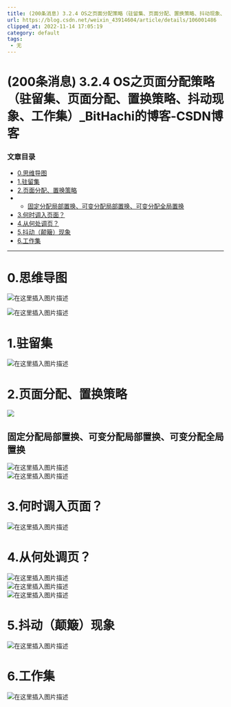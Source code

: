 ```yaml
---
title: (200条消息) 3.2.4 OS之页面分配策略（驻留集、页面分配、置换策略、抖动现象、工作集）_BitHachi的博客-CSDN博客
url: https://blog.csdn.net/weixin_43914604/article/details/106001486
clipped_at: 2022-11-14 17:05:19
category: default
tags: 
 - 无
---
```



# (200条消息) 3.2.4 OS之页面分配策略（驻留集、页面分配、置换策略、抖动现象、工作集）_BitHachi的博客-CSDN博客

### 文章目录

*   [0.思维导图](#0_2)
*   [1.驻留集](#1_6)
*   [2.页面分配、置换策略](#2_8)
*   *   [固定分配局部置换、可变分配局部置换、可变分配全局置换](#_10)
*   [3.何时调入页面？](#3_14)
*   [4.从何处调页？](#4_16)
*   [5.抖动（颠簸）现象](#5_20)
*   [6.工作集](#6_22)

* * *

# 0.思维导图

![在这里插入图片描述](assets/1668416719-50ab6095f9a01bf5f6ac35639f555d20.png)

![在这里插入图片描述](assets/1668416719-992c1c61c2e274190893130e4d271d33.png)

# 1.驻留集

![在这里插入图片描述](assets/1668416719-c4c4cc0e3f3873d4d439e5ee3a2dd928.png)

# 2.页面分配、置换策略

![  ](assets/1668416719-32cec8fc39fd0e8ccdfa81ad4fcbd8ed.png)

## 固定分配局部置换、可变分配局部置换、可变分配全局置换

![在这里插入图片描述](assets/1668416719-2415ebc4480ee56b8883613d55264ffa.png)  
![在这里插入图片描述](assets/1668416719-04398528461a5356ae6590fe94c0cedc.png)

# 3.何时调入页面？

![在这里插入图片描述](assets/1668416719-ec99dfa9a4ab0cf6f3a84a3b025cddae.png)

# 4.从何处调页？

![在这里插入图片描述](assets/1668416719-2417ebf6ae0c8e6eecd628a600ddb8cc.png)  
![在这里插入图片描述](assets/1668416719-5be5b0732335886c6828348469662958.png)  
![在这里插入图片描述](assets/1668416719-cc4cebb8267088dbca1d8ca8e1786585.png)

# 5.抖动（颠簸）现象

![在这里插入图片描述](assets/1668416719-923e3ec03ae3a379d61bf6b3965a484a.png)

# 6.工作集

![在这里插入图片描述](assets/1668416719-25bb423a0ecf0b09b38dc9b920e7db46.png)